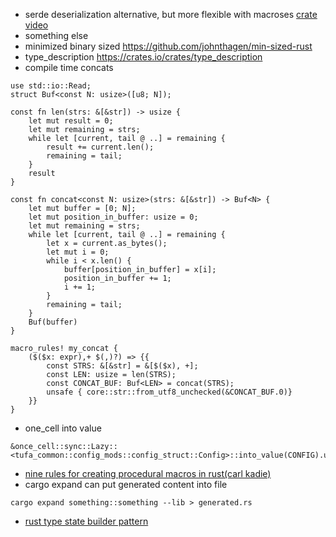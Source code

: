 * serde deserialization alternative, but more flexible with macroses [crate](https://crates.io/crates/frunk) [video](https://www.youtube.com/watch?v=Zps2tH8XOm4&list=WL&index=144&ab_channel=%D0%92%D0%B8%D0%B4%D0%B5%D0%BE%D1%81%D0%BA%D0%BE%D0%BD%D1%84%D0%B5%D1%80%D0%B5%D0%BD%D1%86%D0%B8%D0%B9IT-People) 
* something else
* minimized binary sized https://github.com/johnthagen/min-sized-rust
* type_description https://crates.io/crates/type_description
* compile time concats
```
use std::io::Read;
struct Buf<const N: usize>([u8; N]);

const fn len(strs: &[&str]) -> usize {
    let mut result = 0;
    let mut remaining = strs;
    while let [current, tail @ ..] = remaining {
        result += current.len();
        remaining = tail;
    }
    result
}

const fn concat<const N: usize>(strs: &[&str]) -> Buf<N> {
    let mut buffer = [0; N];
    let mut position_in_buffer: usize = 0;
    let mut remaining = strs;
    while let [current, tail @ ..] = remaining {
        let x = current.as_bytes();
        let mut i = 0;
        while i < x.len() {
            buffer[position_in_buffer] = x[i];
            position_in_buffer += 1;
            i += 1;
        }
        remaining = tail;
    }
    Buf(buffer)
}

macro_rules! my_concat {
    ($($x: expr),+ $(,)?) => {{
        const STRS: &[&str] = &[$($x), +];
        const LEN: usize = len(STRS);
        const CONCAT_BUF: Buf<LEN> = concat(STRS);
        unsafe { core::str::from_utf8_unchecked(&CONCAT_BUF.0)}
    }}
}
```
* one_cell into value
```
&once_cell::sync::Lazy::<tufa_common::config_mods::config_struct::Config>::into_value(CONFIG).unwrap()
```
* [nine rules for creating procedural macros in rust(carl kadie)](https://www.youtube.com/watch?v=zkk0Hyzm30E&list=WL&index=175&t=1132s)
* cargo expand can put generated content into file
```
cargo expand something::something --lib > generated.rs
```
* [rust type state builder pattern](https://github.com/jeremychone-channel/rust-builder)
